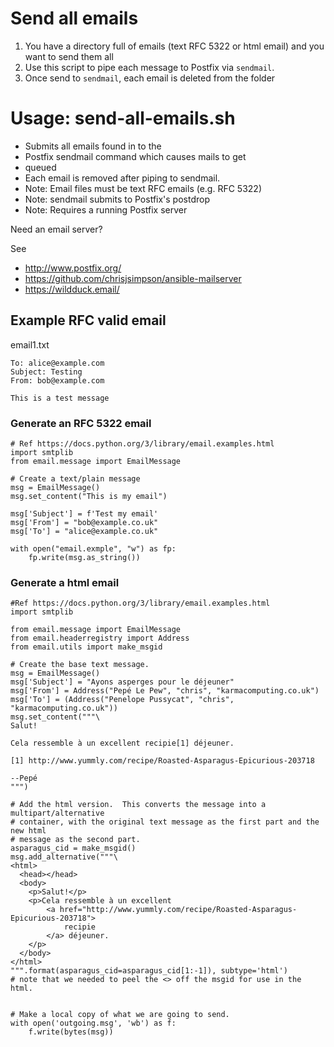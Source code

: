 # Send all emails

1. You have a directory full of emails (text RFC 5322 or html email) and you want to send them all
2. Use this script to pipe each message to Postfix via `sendmail`.
3. Once send to `sendmail`, each email is deleted from the folder


# Usage: send-all-emails.sh <path-to-emails>

- Submits all emails found in <path-to-emails> to the
- Postfix  sendmail command which causes mails to get
- queued
- Each email is removed after piping to sendmail.
- Note: Email files must be text RFC emails (e.g. RFC 5322)
- Note: sendmail submits to Postfix's postdrop
- Note: Requires a running Postfix server

Need an email server?

See 
- http://www.postfix.org/
- https://github.com/chrisjsimpson/ansible-mailserver
- https://wildduck.email/


## Example RFC valid email

email1.txt
```
To: alice@example.com
Subject: Testing
From: bob@example.com

This is a test message
```

### Generate an RFC 5322 email
```
# Ref https://docs.python.org/3/library/email.examples.html
import smtplib
from email.message import EmailMessage

# Create a text/plain message
msg = EmailMessage()
msg.set_content("This is my email")

msg['Subject'] = f'Test my email'
msg['From'] = "bob@example.co.uk"
msg['To'] = "alice@example.co.uk"

with open("email.exmple", "w") as fp:
    fp.write(msg.as_string())
```

### Generate a html email
```
#Ref https://docs.python.org/3/library/email.examples.html
import smtplib

from email.message import EmailMessage
from email.headerregistry import Address
from email.utils import make_msgid

# Create the base text message.
msg = EmailMessage()
msg['Subject'] = "Ayons asperges pour le déjeuner"
msg['From'] = Address("Pepé Le Pew", "chris", "karmacomputing.co.uk")
msg['To'] = (Address("Penelope Pussycat", "chris", "karmacomputing.co.uk"))
msg.set_content("""\
Salut!
  
Cela ressemble à un excellent recipie[1] déjeuner.

[1] http://www.yummly.com/recipe/Roasted-Asparagus-Epicurious-203718

--Pepé
""")

# Add the html version.  This converts the message into a multipart/alternative
# container, with the original text message as the first part and the new html
# message as the second part.
asparagus_cid = make_msgid()
msg.add_alternative("""\
<html>
  <head></head>
  <body>
    <p>Salut!</p>
    <p>Cela ressemble à un excellent
        <a href="http://www.yummly.com/recipe/Roasted-Asparagus-Epicurious-203718">
            recipie
        </a> déjeuner.
    </p>
  </body>
</html>
""".format(asparagus_cid=asparagus_cid[1:-1]), subtype='html')
# note that we needed to peel the <> off the msgid for use in the html.


# Make a local copy of what we are going to send.
with open('outgoing.msg', 'wb') as f:
    f.write(bytes(msg))
```
